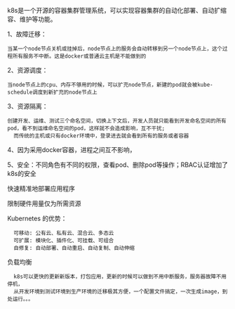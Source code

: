 k8s是一个开源的容器集群管理系统，可以实现容器集群的自动化部署、自动扩缩容、维护等功能。

1、故障迁移：
```
当某一个node节点关机或挂掉后，node节点上的服务会自动转移到另一个node节点上，这个过程所有服务不中断。这是docker或普通云主机是不能做到的
```

2、资源调度：
```
当node节点上的cpu、内存不够用的时候，可以扩充node节点，新建的pod就会被kube-schedule调度到新扩充的node节点上
```

3、资源隔离：
```
创建开发、运维、测试三个命名空间，切换上下文后，开发人员就只能看到开发命名空间的所有pod，看不到运维命名空间的pod，这样就不会造成影响，互不干扰;
  而传统的主机或只有docker环境中，登录进去就会看到所有的服务或者容器
```

4、因为采用docker容器，进程之间互不影响，

5、安全：不同角色有不同的权限，查看pod、删除pod等操作；RBAC认证增加了k8s的安全

 快速精准地部署应用程序

限制硬件用量仅为所需资源

Kubernetes 的优势：
```
  可移动: 公有云、私有云、混合云、多态云
  可扩展: 模块化、插件化、可挂载、可组合
  自修复: 自动部署、自动重启、自动复制、自动伸缩
```
负载均衡
```
  k8s可以更快的更新新版本，打包应用，更新的时候可以做到不用中断服务，服务器故障不用停机，
  从开发环境到测试环境到生产环境的迁移极其方便，一个配置文件搞定，一次生成image，到处运行。。。
```
